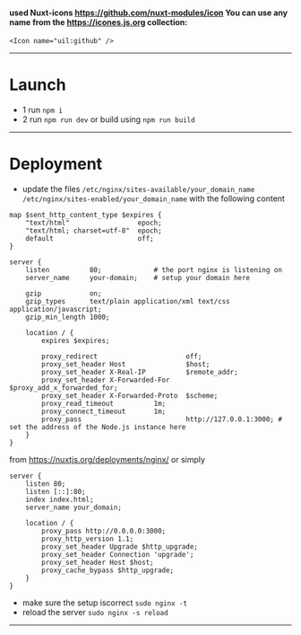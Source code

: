 #### used Nuxt-icons https://github.com/nuxt-modules/icon You can use any name from the https://icones.js.org collection:

```vue
<Icon name="uil:github" />
```

---

# Launch

-   1 run `npm i`
-   2 run `npm run dev` or build using `npm run build`

---

# Deployment

-   update the files `/etc/nginx/sites-available/your_domain_name /etc/nginx/sites-enabled/your_domain_name` with the following content

```
map $sent_http_content_type $expires {
    "text/html"                 epoch;
    "text/html; charset=utf-8"  epoch;
    default                     off;
}

server {
    listen          80;             # the port nginx is listening on
    server_name     your-domain;    # setup your domain here

    gzip            on;
    gzip_types      text/plain application/xml text/css application/javascript;
    gzip_min_length 1000;

    location / {
        expires $expires;

        proxy_redirect                      off;
        proxy_set_header Host               $host;
        proxy_set_header X-Real-IP          $remote_addr;
        proxy_set_header X-Forwarded-For    $proxy_add_x_forwarded_for;
        proxy_set_header X-Forwarded-Proto  $scheme;
        proxy_read_timeout          1m;
        proxy_connect_timeout       1m;
        proxy_pass                          http://127.0.0.1:3000; # set the address of the Node.js instance here
    }
}
```

from https://nuxtjs.org/deployments/nginx/ or simply

```
server {
    listen 80;
    listen [::]:80;
    index index.html;
    server_name your_domain;

    location / {
        proxy_pass http://0.0.0.0:3000;
        proxy_http_version 1.1;
        proxy_set_header Upgrade $http_upgrade;
        proxy_set_header Connection 'upgrade';
        proxy_set_header Host $host;
        proxy_cache_bypass $http_upgrade;
    }
}
```

-   make sure the setup iscorrect `sudo nginx -t`
-   reload the server `sudo nginx -s reload`

---
